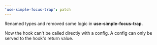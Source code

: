 ```yaml
---
'use-simple-focus-trap': patch
---
```


Renamed types and removed some logic in **use-simple-focus-trap**.

Now the hook can't be called directly with a config.
A config can only be served to the hook's return value.
